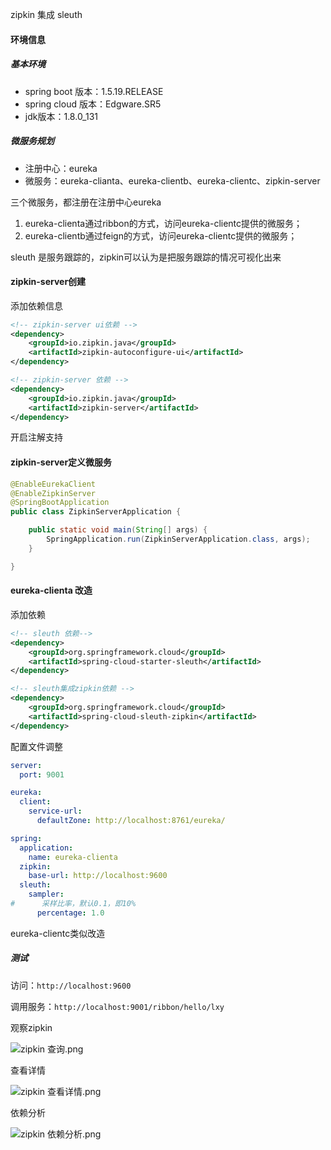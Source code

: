 zipkin 集成 sleuth

#### 环境信息
##### 基本环境
+ spring boot 版本：1.5.19.RELEASE
+ spring cloud 版本：Edgware.SR5
+ jdk版本：1.8.0_131

##### 微服务规划
+ 注册中心：eureka
+ 微服务：eureka-clianta、eureka-clientb、eureka-clientc、zipkin-server


三个微服务，都注册在注册中心eureka

1. eureka-clienta通过ribbon的方式，访问eureka-clientc提供的微服务；
2. eureka-clientb通过feign的方式，访问eureka-clientc提供的微服务；


sleuth 是服务跟踪的，zipkin可以认为是把服务跟踪的情况可视化出来


#### zipkin-server创建

添加依赖信息

```xml
<!-- zipkin-server ui依赖 -->
<dependency>
    <groupId>io.zipkin.java</groupId>
    <artifactId>zipkin-autoconfigure-ui</artifactId>
</dependency>

<!-- zipkin-server 依赖 -->
<dependency>
    <groupId>io.zipkin.java</groupId>
    <artifactId>zipkin-server</artifactId>
</dependency>

```

开启注解支持

#### zipkin-server定义微服务
```java
@EnableEurekaClient
@EnableZipkinServer
@SpringBootApplication
public class ZipkinServerApplication {

	public static void main(String[] args) {
		SpringApplication.run(ZipkinServerApplication.class, args);
	}

}
```

#### eureka-clienta 改造
添加依赖
```xml
<!-- sleuth 依赖-->
<dependency>
    <groupId>org.springframework.cloud</groupId>
    <artifactId>spring-cloud-starter-sleuth</artifactId>
</dependency>

<!-- sleuth集成zipkin依赖 -->
<dependency>
    <groupId>org.springframework.cloud</groupId>
    <artifactId>spring-cloud-sleuth-zipkin</artifactId>
</dependency>
```

配置文件调整
```yaml
server:
  port: 9001

eureka:
  client:
    service-url:
      defaultZone: http://localhost:8761/eureka/

spring:
  application:
    name: eureka-clienta
  zipkin:
    base-url: http://localhost:9600
  sleuth:
    sampler:
#      采样比率，默认0.1，即10%
      percentage: 1.0
```
eureka-clientc类似改造

##### 测试
访问：`http://localhost:9600`

调用服务：`http://localhost:9001/ribbon/hello/lxy`

观察zipkin

![zipkin 查询.png](https://i.loli.net/2019/03/21/5c93036fa28ea.png)

查看详情

![zipkin 查看详情.png](https://i.loli.net/2019/03/21/5c93036f8ca09.png)

依赖分析

![zipkin 依赖分析.png](https://i.loli.net/2019/03/21/5c93036f993ee.png)
